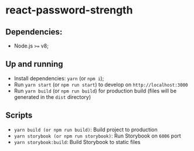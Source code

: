 # react-password-strength

## Dependencies:

- Node.js `>=` v8;

## Up and running

- Install dependencies: `yarn` (or `npm i`);
- Run `yarn start` (or `npm run start`) to develop on `http://localhost:3000`
- Run `yarn build` (or `npm run build`) for production build (files will be generated in the `dist` directory)

## Scripts

- `yarn build (or npm run build)`: Build project to production
- `yarn storybook (or npm run storybook)`: Run Storybook on `6006` port
- `yarn storybook:build`: Build Storybook to static files
